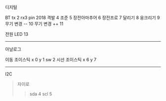 디지털


BT tx 2 rx3 pin 2018
격발 4
조준 5
장전아마추어 6
장전프로 7
달리기 8
웅크리기 9
무기 변경 -- 10
무기 변경 ++ 11

전원 LED 13

<hr/>

아날로그


이동 조이스틱 x 0 y 1 sw 2
시선 조이스틱 x 6 y 7

<hr/>

I2C

>자이로
>>sda 4
>>scl 5